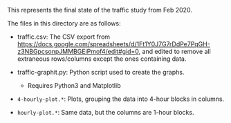 This represents the final state of the traffic study from Feb 2020.

The files in this directory are as follows:

* traffic.csv: The CSV export from https://docs.google.com/spreadsheets/d/1Ft1Y0J7G7rDdPe7PqGH-z3NBGpcsonpJMMBGEiPmof4/edit#gid=0, and edited to remove all extraneous rows/columns except the ones containing data.

* traffic-graphit.py: Python script used to create the graphs.
    * Requires Python3 and Matplotlib

* `4-hourly-plot.*`: Plots, grouping the data into 4-hour blocks in columns.
* `hourly-plot.*`: Same data, but the columns are 1-hour blocks.
